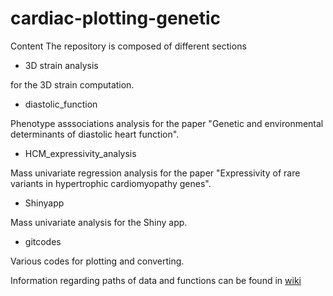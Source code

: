 # cardiac-plotting-genetic

Content
The repository is composed of different sections


* 3D strain analysis

for the 3D strain computation.


* diastolic_function

Phenotype asssociations analysis for the paper "Genetic and environmental determinants of diastolic heart function".


* HCM_expressivity_analysis

Mass univariate regression analysis for the paper "Expressivity of rare variants in hypertrophic cardiomyopathy genes".


* Shinyapp 

Mass univariate analysis for the Shiny app.

* gitcodes

Various codes for plotting and converting.  


Information regarding paths of data and functions can be found in [wiki](https://github.com/ImperialCollegeLondon/cardiac-plotting-genetic/wiki)